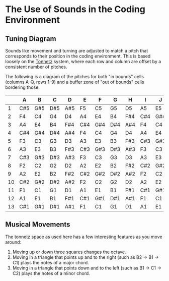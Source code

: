 # The Use of Sounds in the Coding Environment

## Tuning Diagram

Sounds like movement and turning are adjusted to match a pitch that corresponds to their position in the coding
environment. This is based loosely on the [Tonnetz](https://en.wikipedia.org/wiki/Tonnetz) system, where each row and
column are offset by a consistent number of pitches.

The following is a diagram of the pitches for both "in bounds" cells (columns A-Q, rows 1-9) and a buffer
zone of "out of bounds" cells bordering those.

|       |     A |     B |     C |     D |     E |     F |     G |     H |     I |     J |     K |     L |     M |     N |     O |     P |     Q |  R    |     S |     T |
| ----- | ----- | ----- | ----- | ----- | ----- | ----- | ----- | ----- | ----- | ----- | ----- | ----- | ----- | ----- | ----- | ----- | ----- | ----- | ----- | ----- |
|     1 |   C#5 |   G#5 |   D#5 |   A#5 |    F5 |    C5 |    G5 |    D5 |    A5 |    E5 |    B5 |   F#5 |   C#5 |   G#5 |   D#5 |   A#5 |    F5 |    C5 |    G5 |    D5 |    A5 |    E5 |
|     2 |    F4 |    C4 |    G4 |    D4 |    A4 |    E4 |    B4 |   F#4 |   C#4 |   G#4 |   D#4 |   A#4 |    F4 |    C4 |    G4 |    D4 |    A4 |    E4 |    B4 |   F#4 |   C#4 |   G#4 |
|     3 |    A4 |    E4 |    B4 |   F#4 |   C#4 |   G#4 |   D#4 |   A#4 |    F4 |    C4 |    G4 |    D4 |    A4 |    E4 |    B4 |   F#4 |   C#4 |   G#4 |   D#4 |   A#4 |    F4 |    C4 |
|     4 |   C#4 |   G#4 |   D#4 |   A#4 |    F4 |    C4 |    G4 |    D4 |    A4 |    E4 |    B4 |   F#4 |   C#4 |   G#4 |   D#4 |   A#4 |    F4 |    C4 |    G4 |    D4 |    A4 |    E4 |
|     5 |    F3 |    C3 |    G3 |    D3 |    A3 |    E3 |    B3 |   F#3 |   C#3 |   G#3 |   D#3 |   A#3 |    F3 |    C3 |    G3 |    D3 |    A3 |    E3 |    B3 |   F#3 |   C#3 |   G#3 |
|     6 |    A3 |    E3 |    B3 |   F#3 |   C#3 |   G#3 |   D#3 |   A#3 |    F3 |    C3 |    G3 |    D3 |    A3 |    E3 |    B3 |   F#3 |   C#3 |   G#3 |   D#3 |   A#3 |    F3 |    C3 |
|     7 |   C#3 |   G#3 |   D#3 |   A#3 |    F3 |    C3 |    G3 |    D3 |    A3 |    E3 |    B3 |   F#3 |   C#3 |   G#3 |   D#3 |   A#3 |    F3 |    C3 |    G3 |    D3 |    A3 |    E3 |
|     8 |    F2 |    C2 |    G2 |    D2 |    A2 |    E2 |    B2 |   F#2 |   C#2 |   G#2 |   D#2 |   A#2 |    F2 |    C2 |    G2 |    D2 |    A2 |    E2 |    B2 |   F#2 |   C#2 |   G#2 |
|     9 |    A2 |    E2 |    B2 |   F#2 |   C#2 |   G#2 |   D#2 |   A#2 |    F2 |    C2 |    G2 |    D2 |    A2 |    E2 |    B2 |   F#2 |   C#2 |   G#2 |   D#2 |   A#2 |    F2 |    C2 |
|    10 |   C#2 |   G#2 |   D#2 |   A#2 |    F2 |    C2 |    G2 |    D2 |    A2 |    E2 |    B2 |   F#2 |   C#2 |   G#2 |   D#2 |   A#2 |    F2 |    C2 |    G2 |    D2 |    A2 |    E2 |
|    11 |    F1 |    C1 |    G1 |    D1 |    A1 |    E1 |    B1 |   F#1 |   C#1 |   G#1 |   D#1 |   A#1 |    F1 |    C1 |    G1 |    D1 |    A1 |    E1 |    B1 |   F#1 |   C#1 |   G#1 |
|    12 |    A1 |    E1 |    B1 |   F#1 |   C#1 |   G#1 |   D#1 |   A#1 |    F1 |    C1 |    G1 |    D1 |    A1 |    E1 |    B1 |   F#1 |   C#1 |   G#1 |   D#1 |   A#1 |    F1 |    C1 |
|    13 |   C#1 |   G#1 |   D#1 |   A#1 |    F1 |    C1 |    G1 |    D1 |    A1 |    E1 |    B1 |   F#1 |   C#1 |   G#1 |   D#1 |   A#1 |    F1 |    C1 |    G1 |    D1 |    A1 |    E1 |


## Musical Movements

The tonnetz space as used here has a few interesting features as you move around:

1. Moving up or down three squares changes the octave.
2. Moving in a triangle that points up and to the right (such as B2 -> B1 -> C1) plays the notes of a major chord.
3. Moving in a triangle that points down and to the left (such as B1 -> C1 -> C2) plays the notes of a minor chord.